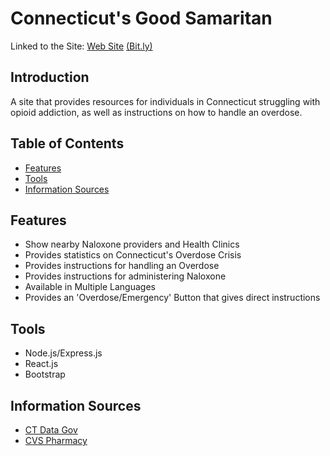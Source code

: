 # Connecticut's Good Samaritan
Linked to the Site: [Web Site](http://ec2-54-86-219-164.compute-1.amazonaws.com:9000/) [(Bit.ly)](http://bit.ly/ConnGS)

##  Introduction
A site that provides resources for individuals in Connecticut struggling with opioid addiction, as well as instructions on how to handle an overdose.

##  Table of Contents
+ [Features](https://github.com/CTChallenge/ctc-challenge#Features)
+ [Tools](https://github.com/CTChallenge/ctc-challenge#Tools)
+ [Information Sources](https://github.com/CTChallenge/ctc-challenge#Information_Sources)

##  Features
+ Show nearby Naloxone providers and Health Clinics
+ Provides statistics on Connecticut's Overdose Crisis
+ Provides instructions for handling an Overdose 
+ Provides instructions for administering Naloxone
+ Available in Multiple Languages
+ Provides an 'Overdose/Emergency' Button that gives direct instructions


##  Tools
+ Node.js/Express.js
+ React.js
+ Bootstrap

##  Information Sources
+ [CT Data Gov](https://data.ct.gov/browse?category=Health+and+Human+Services)
+ [CVS Pharmacy](https://www.cvs.com/content/prescription-drug-abuse/save-a-life)